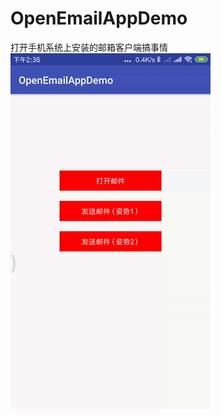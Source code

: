 # OpenEmailAppDemo
打开手机系统上安装的邮箱客户端搞事情
![ABC](https://github.com/tuikes/MarkdownPhotos/blob/master/open_email_app.gif) 
